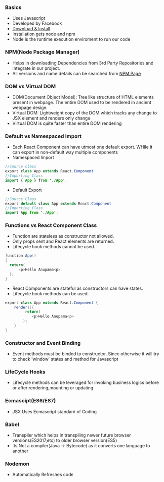 ### Basics
* Uses Javascript 
* Developed by Facebook
* [Download & Install](https://nodejs.org/en/download/)
* Installation gets node and npm 
* Node is the runtime execution enviroment to run our code

### NPM(Node Package Manager)
* Helps in downloading Dependencies from 3rd Party Repositories and integrate in our project.
* All versions and name details can be searched from [NPM Page](https://www.npmjs.com/)

### DOM vs Virtual DOM
* DOM(Document Object Model): Tree like structure of HTML elements present in webpage. The entire DOM used to be rendered in ancient webpage design
* Virtual DOM: Lightweight copy of the DOM which tracks any change to JSX element and renders only change
* Virtual DOM is quite faster than entire DOM rendering

### Default vs Namespaced Import
* Each React Component can have utmost one default export. WHile it can export in non-default way multiple components 
* Namespaced Import
```java
//Source Class
export class App extends React.Component
//Importing Class
import { App } from './App';
``` 

* Default Export
```java
//Source Class
export default class App extends React.Component
//Importing Class
import App from './App';
```
### Functions vs React Component Class
* Function are stateless as constructor not allowed. 
* Only props sent and React elements are returned. 
* Lifecycle hook methods cannot be used.
```java
function App() 
{ 
  return(
      <p>Hello Anupama<p>
  ); 
} 
```  
* React Components are stateful as constructors can have states. 
* Lifecycle hook methods can be used.
```java
export class App extends React.Component {
    render(){
         return(
            <p>Hello Anupama<p>
        ); 
    }
} 
```
### Constructor and Event Binding
* Event methods must be binded to constructor. Since otherwise it will try to check 'window' states and method for Javascript

### LifeCycle Hooks
* Lifecycle methods can be leveraged for invoking business logics before or after rendering,mounting or updating

### Ecmascipt(ES6/ES7)
* JSX Uses Ecmascript standard of Coding

### Babel
* Transpiler which helps in transpiling newer future browser versions(ES2017,etc) to older browser version(ES5)
* Its Not a compiler(Java -> Bytecode) as it converts one language to another

### Nodemon 
* Automatically Refreshes code 
